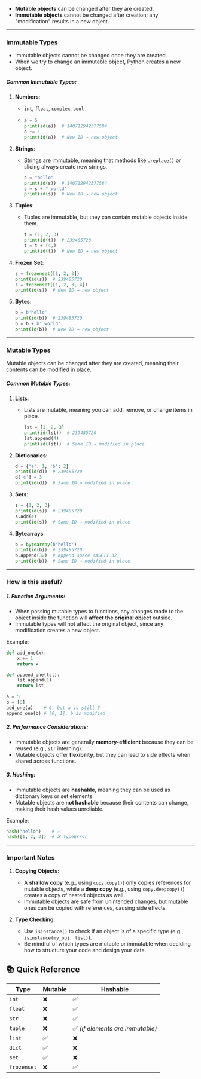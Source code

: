 

- **Mutable objects** can be changed after they are created.
- **Immutable objects** cannot be changed after creation; any "modification" results in a new object.

---

### Immutable Types

- Immutable objects cannot be changed once they are created. 
- When we try to change an immutable object, Python creates a new object.

##### Common Immutable Types:
1. **Numbers**:
   - `int`, `float`, `complex`, `bool`
   - 
     ```python
     a = 5
     print(id(a))  # 140712942377584
     a += 1
     print(id(a))  # New ID → new object
     ```

1. **Strings**:
   - Strings are immutable, meaning that methods like `.replace()` or slicing always create new strings.
     ```python
     s = "hello"
     print(id(s))  # 140712942377584
     s = s + " world"
     print(id(s))  # New ID → new object
     ```

1. **Tuples**:
   - Tuples are immutable, but they can contain mutable objects inside them.
     ```python
     t = (1, 2, 3)
     print(id(t))  # 239485720
     t = t + (4,)
     print(id(t))  # New ID → new object
     ```

1. **Frozen Set**:
     ```python
     s = frozenset([1, 2, 3])
     print(id(s))  # 239485720
     s = frozenset([1, 2, 3, 4])
     print(id(s))  # New ID → new object
     ```

2. **Bytes**:
     ```python
     b = b'hello'
     print(id(b))  # 239485720
     b = b + b' world'
     print(id(b))  # New ID → new object
     ```

---

### Mutable Types

Mutable objects can be changed after they are created, meaning their contents can be modified in place.

##### Common Mutable Types:
1. **Lists**:
   - Lists are mutable, meaning you can add, remove, or change items in place.
     ```python
     lst = [1, 2, 3]
     print(id(lst))  # 239485720
     lst.append(4)
     print(id(lst))  # Same ID → modified in place
     ```

1. **Dictionaries**:
     ```python
     d = {'a': 1, 'b': 2}
     print(id(d))  # 239485720
     d['c'] = 3
     print(id(d))  # Same ID → modified in place
     ```

2. **Sets**:
     ```python
     s = {1, 2, 3}
     print(id(s))  # 239485720
     s.add(4)
     print(id(s))  # Same ID → modified in place
     ```

3. **Bytearrays**:
     ```python
     b = bytearray(b'hello')
     print(id(b))  # 239485720
     b.append(32)  # Append space (ASCII 32)
     print(id(b))  # Same ID → modified in place
     ```


---

### How is this useful?

##### 1. Function Arguments:
   - When passing mutable types to functions, any changes made to the object inside the function will **affect the original object** outside.
   - Immutable types will not affect the original object, since any modification creates a new object.

   Example:
   ```python
   def add_one(x):
       x += 1
       return x

   def append_one(lst):
       lst.append(1)
       return lst

   a = 5
   b = [0]
   add_one(a)    # 6, but a is still 5
   append_one(b) # [0, 1], b is modified
```

##### 2. Performance Considerations:

- Immutable objects are generally **memory-efficient** because they can be reused (e.g., `str` interning).
- Mutable objects offer **flexibility**, but they can lead to side effects when shared across functions.

##### 3. Hashing:

- Immutable objects are **hashable**, meaning they can be used as dictionary keys or set elements.
- Mutable objects are **not hashable** because their contents can change, making their hash values unreliable.

Example:

```python
hash("hello")    # ✅
hash([1, 2, 3])  # ❌ TypeError
```

---

### Important Notes

1. **Copying Objects**:
    - A **shallow copy** (e.g., using `copy.copy()`) only copies references for mutable objects, while a **deep copy** (e.g., using `copy.deepcopy()`) creates a copy of nested objects as well.
    - Immutable objects are safe from unintended changes, but mutable ones can be copied with references, causing side effects.
    
2. **Type Checking**:
    - Use `isinstance()` to check if an object is of a specific type (e.g., `isinstance(my_obj, list)`).
    - Be mindful of which types are mutable or immutable when deciding how to structure your code and design your data.


## 📚 **Quick Reference**

|Type|Mutable|Hashable|
|---|---|---|
|`int`|❌|✅|
|`float`|❌|✅|
|`str`|❌|✅|
|`tuple`|❌|✅ _(if elements are immutable)_|
|`list`|✅|❌|
|`dict`|✅|❌|
|`set`|✅|❌|
|`frozenset`|❌|✅|
